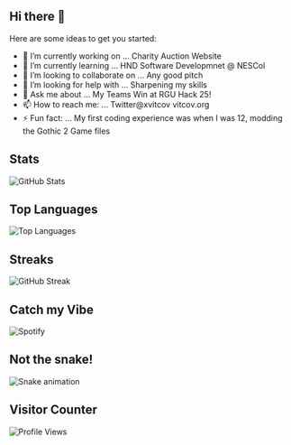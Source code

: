 ## Hi there 👋


Here are some ideas to get you started:

- 🔭 I’m currently working on ... Charity Auction Website 
- 🌱 I’m currently learning ... HND Software Developmnet @ NESCol
- 👯 I’m looking to collaborate on ... Any good pitch
- 🤔 I’m looking for help with ... Sharpening my skills
- 💬 Ask me about ... My Teams Win at RGU Hack 25!
- 📫 How to reach me: ... Twitter@xvitcov vitcov.org 
- ⚡ Fun fact: ... My first coding experience was when I was 12, modding the Gothic 2 Game files

## Stats
![GitHub Stats](https://github-readme-stats.vercel.app/api?username=itspoppadom&show_icons=true&theme=radical)

## Top Languages
![Top Languages](https://github-readme-stats.vercel.app/api/top-langs/?username=itspoppadom&layout=compact&theme=radical)

## Streaks
![GitHub Streak](https://streak-stats.demolab.com/?user=itspoppadom&theme=radical)

## Catch my Vibe
![Spotify](https://novatorem-21qlb572powpphu2e4uawex4y.vercel.app/api/spotify)

## Not the snake!
![Snake animation](https://github.com/itspoppadom/itspoppadom/blob/output/github-contribution-grid-snake.svg)

## Visitor Counter 
![Profile Views](https://komarev.com/ghpvc/?username=itspoppadom&color=blue)

